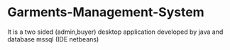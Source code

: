 # Garments-Management-System
 It is a two sided (admin,buyer) desktop application developed by java and database mssql (IDE netbeans)
